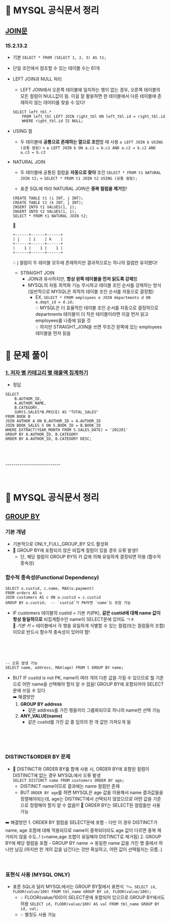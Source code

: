 # 📖 MYSQL 공식문서 정리
## [JOIN문](https://dev.mysql.com/doc/refman/8.0/en/join.html)
### 15.2.13.2
- 기본
```SELECT * FROM (SELECT 1, 2, 3) AS t1;```
- 단일 조인에서 참조할 수 있는 테이블 수는 61개

- LEFT JOIN과 NULL 처리
    - LEFT JOIN에서 오른쪽 테이블에 일치하는 행이 없는 경우, 오른쪽 테이블의 모든 컬럼이 NULL값이 됨. 이걸 잘 활용하면 한 테이블에서 다른 테이블에 존재하지 않는 데이터를 찾을 수 있다!
    ```
    SELECT left_tbl.*
        FROM left_tbl LEFT JOIN right_tbl ON left_tbl.id = right_tbl.id
        WHERE right_tbl.id IS NULL;
    ```

- USING 절
    - 두 테이블에 **공통으로 존재하는 열으로 조인**할 때 사용
    ```a LEFT JOIN b USING (공통 컬럼)```
    =
    ```a LEFT JOIN b ON a.c1 = b.c1 AND a.c2 = b.c2 AND a.c3 = b.c3```

- NATURAL JOIN
    - 두 테이블에 공통된 컬럼을 **자동으로 찾아** 조인
    ```SELECT * FROM t1 NATURAL JOIN t2;```
    =
    ```SELECT * FROM t1 JOIN t2 USING (공통 컬럼);```

    - 표준 SQL에 따라 NATURAL JOIN은 **중복 컬럼을 제거**함!
    ```
    CREATE TABLE t1 (i INT, j INT);
    CREATE TABLE t2 (k INT, j INT);
    INSERT INTO t1 VALUES(1, 1);
    INSERT INTO t2 VALUES(1, 1);
    SELECT * FROM t1 NATURAL JOIN t2;
    ```
    🔽
    ```
    +------+------+------+
    | j    | i    | k    |
    +------+------+------+
    |    1 |    1 |    1 |
    +------+------+------+
    ```
    💡 j 컬럼이 두 테이블 모두에 존재하지만 결과적으로는 하나의 컬럼만 유지됐다!

    - STRAIGHT JOIN
        - JOIN과 유사하지만, **항상 왼쪽 테이블을 먼저 읽도록 강제**함
        - MYSQL의 자동 최적화 기능 무시하고 테이블 조인 순서를 강제하는 방식 (일반적으로 MYSQL은 최적의 테이블 조인 순서를 자동으로 결정함)
            - EX. 
            ```SELECT * FROM employees e JOIN departments d ON e.dept_id = d.id;```<br/>
            💡 MYSQL은 더 효율적인 테이블 조인 순서를 자동으로 결정하므로 departments 테이블이 더 작은 테이블이라면 이걸 먼저 읽고 employees를 나중에 읽을 것 <br/>
            💡 하지만 STRAIGHT_JOIN을 쓰면 무조건 왼쪽에 있는 employees 테이블을 먼저 읽음


# 📝 문제 풀이
### [1. 저자 별 카테고리 별 매출액 집계하기](https://school.programmers.co.kr/learn/courses/30/lessons/144856)

- 정답
```
SELECT 
    B.AUTHOR_ID,
    A.AUTHOR_NAME,
    B.CATEGORY,
    SUM(S.SALES*B.PRICE) AS "TOTAL_SALES"
FROM BOOK B
JOIN AUTHOR A ON B.AUTHOR_ID = A.AUTHOR_ID
JOIN BOOK_SALES S ON S.BOOK_ID = B.BOOK_ID
WHERE EXTRACT(YEAR_MONTH FROM S.SALES_DATE) = '202201'
GROUP BY A.AUTHOR_ID, B.CATEGORY
ORDER BY A.AUTHOR_ID, B.CATEGORY DESC;
```
<br/>
<br/>
<br/>      
---------------------------
<br/>
<br/>
<br/>

# 📖 MYSQL 공식문서 정리
## [GROUP BY](https://dev.mysql.com/doc/refman/8.0/en/group-by-handling.html)
### 기본 개념
- 기본적으로 ONLY_FULL_GROUP_BY 모드 활성화
- 🚨 GROUP BY에 포함되지 않은 비집계 컬럼이 있을 경우 오류 발생!!
    - 단, 해당 컬럼이 GROUP BY의 키 값에 의해 유일하게 결정되면 허용 (함수적 종속성)

### 함수적 종속성(Functional Dependency)
```
SELECT o.custid, c.name, MAX(o.payment)
FROM orders AS o
JOIN customers AS c ON o.custid = c.custid
GROUP BY o.custid;  -- `custid`가 PK라면 `name`도 포함 가능
```

- IF customers 테이블의 custid = 기본 키(PK), **같은 custid에 대해 name 값이 항상 동일하므로** 비집계함수인 name이 SELECT문에 있어도 ㄱㅊ <br/>
🧩 *기본 키* = 테이블에서 각 행을 유일하게 식별할 수 있는 컬럼(또는 컬럼들의 조합)이므로 반드시 함수적 종속성이 있어야 함!
<br/>
<br/>
<br/>

```
-- 오류 발생 가능
SELECT name, address, MAX(age) FROM t GROUP BY name;
```
- BUT IF custid is not PK, name이 여러 개의 다른 값을 가질 수 있으므로 뭘 기준으로 어떤 name을 선택해야 할지 알 수 없음! GROUP BY에 포함되어야 SELECT문에 쓰일 수 있다<br/>
➡️ 해결방안
    1. **GROUP BY address**
        - 같은 address를 가진 행들끼리 그룹화되므로 하나의 name만 선택 가능
    2. **ANY_VALUE(name)**
        - 같은 custid를 가진 값 중 임의의 한 개 값만 가져오게 됨
<br/>
<br/>
<br/>

### DISTINCT&ORDER BY 문제
- 🚨 DISTINCT와 ORDER BY를 함께 사용 시, ORDER BY에 포함된 컬럼이 DISTINCT에 없는 경우 MYSQL에서 오류 발생<br/>
    ```SELECT DISTINCT name FROM customers ORDER BY age;```
    - DISTINCT name이므로 결과에는 name 컬럼만 존재
    - BUT ```ORDER BY age```를 하면 MYSQL은 age 값을 이용해서 name 결과값들을 정렬해야되는데, age는 DISTINCT에서 선택되지 않았으므로 어떤 값을 기준으로 정렬해야 할지 알 수 없음!!! 
    🧩 ORDER BY는 SELECT된 컬럼들만 사용 가능

➡️ 해결방안
    1. ORDER BY 컬럼을 SELECT문에 포함
        - 다만 이 경우 DISTINCT가 name, age 조합에 대해 적용되므로 name이 중복되더라도 age 값이 다르면 중복 제거되지 않을 수도..! (=name,age 조합이 유일해야 DISTINCT로 제거됨)
    2. GROUP BY에 해당 컬럼을 포함
        - GROUP BY name -> 동일한 name 값을 가진 행 중에서 하나만 남김 (하지만 한 개의 값을 남긴다는 것만 확실하고, 어떤 값이 선택될지는 모름..)
<br/>
<br/>
<br/>

### 표현식 사용 (MYSQL ONLY)
- 표준 SQL과 달리 MYSQL에서는 GROUP BY절에서 표현식 ㄱㄴ
```SELECT id, FLOOR(value/100) FROM tbl_name GROUP BY id, FLOOR(value/100);```<br/>
    - 💡 FLOOR(value/100)이 SELECT문에 포함되어 있으므로 GROUP BY에서도 허용 
```SELECT id, FLOOR(value/100) AS val FROM tbl_name GROUP BY id, val;```
    - 💡 별칭도 사용 가능





